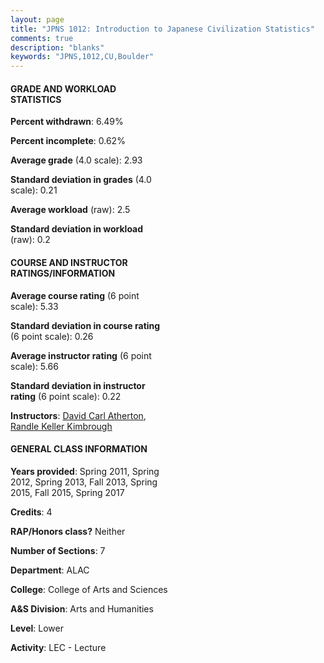 ```yaml
---
layout: page
title: "JPNS 1012: Introduction to Japanese Civilization Statistics"
comments: true
description: "blanks"
keywords: "JPNS,1012,CU,Boulder"
---
```

<head>
<script src="https://ajax.googleapis.com/ajax/libs/jquery/2.1.3/jquery.min.js"></script>
<script src="https://dl.dropboxusercontent.com/s/pc42nxpaw1ea4o9/highcharts.js?dl=0"></script>
<!-- <script src="../assets/js/highcharts.js"></script> -->
<style type="text/css">@font-face {
	font-family: "Bebas Neue";
	src: url(https://www.filehosting.org/file/details/544349/BebasNeue Regular.otf) format("opentype");
	}
	h1.Bebas { 
		font-family: "Bebas Neue", Verdana, Tahoma;
	}
</style>
</head>
<body>
	<div id="container" style="float: right; width: 45%; height: 88%; margin-left: 2.5%; margin-right: 2.5%;"></div>
	<script language="JavaScript">
		$(document).ready(function() {
		var chart = {type: 'column'};
		var title = {text: 'Grade Distribution'};
		var xAxis = {categories: ['A','B','C','D','F'],crosshair: true};
		var yAxis = {min: 0,title: {text: 'Percentage'}};
		var tooltip = {headerFormat: '<center><b><span style="font-size:20px">{point.key}</span></b></center>',
		               pointFormat: '<td style="padding:0"><b>{point.y:.1f}%</b></td>',
		               footerFormat: '</table>',shared: true,useHTML: true};
		var plotOptions = {column: {pointPadding: 0.0,borderWidth: 0}};  
		var credits = {enabled: false};var series= [{name: 'Percent',data: [35.4,39.0,15.65,6.07,3.89,]}];
		var json = {};
		json.chart = chart;
		json.title = title;
		json.tooltip = tooltip;
		json.xAxis = xAxis;
		json.yAxis = yAxis;  
		json.series = series;
		json.plotOptions = plotOptions;  
		json.credits = credits;
		$('#container').highcharts(json);
	});
	</script>
</body>
			   
#### GRADE AND WORKLOAD STATISTICS

**Percent withdrawn**: 6.49%

**Percent incomplete**: 0.62%

**Average grade** (4.0 scale): 2.93

**Standard deviation in grades** (4.0 scale): 0.21

**Average workload** (raw): 2.5

**Standard deviation in workload** (raw): 0.2

#### COURSE AND INSTRUCTOR RATINGS/INFORMATION

**Average course rating** (6 point scale): 5.33

**Standard deviation in course rating** (6 point scale): 0.26

**Average instructor rating** (6 point scale): 5.66

**Standard deviation in instructor rating** (6 point scale): 0.22

**Instructors**: <a href='../../instructors/David_Carl_Atherton'>David Carl Atherton</a>, <a href='../../instructors/Randle_Keller_Kimbrough'>Randle Keller Kimbrough</a>

#### GENERAL CLASS INFORMATION

**Years provided**: Spring 2011, Spring 2012, Spring 2013, Fall 2013, Spring 2015, Fall 2015, Spring 2017

**Credits**: 4

**RAP/Honors class?** Neither

**Number of Sections**: 7

**Department**: ALAC

**College**: College of Arts and Sciences

**A&S Division**: Arts and Humanities

**Level**: Lower

**Activity**: LEC - Lecture

